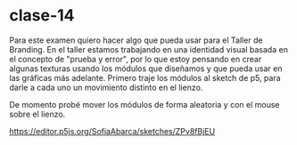 # clase-14
Para este examen quiero hacer algo que pueda usar para el Taller de Branding. En el taller estamos trabajando en una identidad visual basada en el concepto de "prueba y error", por lo que estoy pensando en crear algunas texturas usando los módulos que diseñamos y que pueda usar en las gráficas más adelante.
Primero traje los módulos al sketch de p5, para darle a cada uno un movimiento distinto en el lienzo.

De momento probé mover los módulos de forma aleatoria y con el mouse sobre el lienzo.

https://editor.p5js.org/SofiaAbarca/sketches/ZPv8fBjEU

